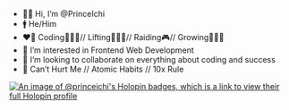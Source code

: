 - 👋🏽 Hi, I’m @PrinceIchi
- 🚹 He/Him
- ❤️‍🔥 Coding🧑🏽‍💻// Lifting🏋🏽‍♂️// Raiding🎮// Growing🧘🏽‍♂️
- 👀 I’m interested in Frontend Web Development
- 🔌 I’m looking to collaborate on everything about coding and success
- 📖 Can’t Hurt Me // Atomic Habits // 10x Rule

[![An image of @princeichi's Holopin badges, which is a link to view their full Holopin profile](https://holopin.me/princeichi)](https://holopin.io/@princeichi)

<!---
PrinceIchi/PrinceIchi is a ✨ special ✨ repository because its `README.md` (this file) appears on your GitHub profile.
You can click the Preview link to take a look at your changes.
--->
